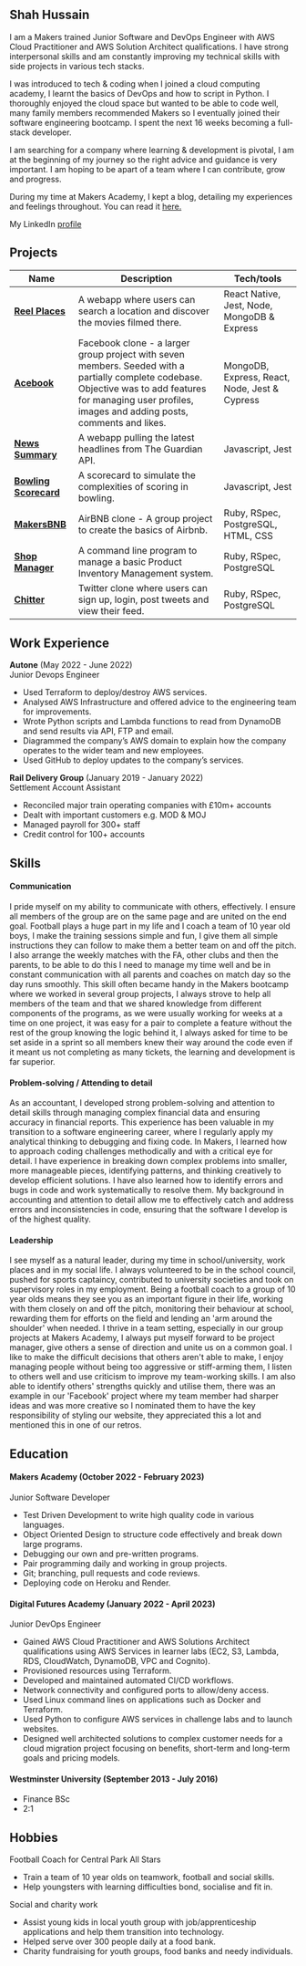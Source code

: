 ## Shah Hussain

I am a Makers trained Junior Software and DevOps Engineer with AWS Cloud Practitioner and AWS Solution Architect qualifications. I have strong interpersonal skills and am constantly improving my technical skills with side projects in various tech stacks.

I was introduced to tech & coding when I joined a cloud computing academy, I learnt the basics of DevOps and how to script in Python. I thoroughly enjoyed the cloud space but wanted to be able to code well, many family members recommended Makers so I eventually joined their software engineering bootcamp. I spent the next 16 weeks becoming a full-stack developer.

I am searching for a company where learning & development is pivotal, I am at the beginning of my journey so the right advice and guidance is very important. I am hoping to be apart of a team where I can contribute, grow and progress. 

During my time at Makers Academy, I kept a blog, detailing my experiences and feelings throughout. You can read it [here.](https://medium.com/@shahhussain1)

My LinkedIn [profile](https://www.linkedin.com/in/shah-hussain-423969174/)

## Projects

| Name                         | Description       | Tech/tools        |
| ---------------------------- | ----------------- | ----------------- |
| [**Reel Places**](https://github.com/shussain894/ReelPlaces)            | A webapp where users can search a location and discover the movies filmed there. | React Native, Jest, Node, MongoDB & Express |
| [**Acebook**](https://github.com/shussain894/acebook) | Facebook clone - a larger group project with seven members. Seeded with a partially complete codebase. Objective was to add features for managing user profiles, images and adding posts, comments and likes. | MongoDB, Express, React, Node, Jest & Cypress |
| [**News Summary**](https://github.com/shussain894/news-summary-challenge) | A webapp pulling the latest headlines from The Guardian API. | Javascript, Jest |
| [**Bowling Scorecard**](https://github.com/shussain894/bowling-challenge) | A scorecard to simulate the complexities of scoring in bowling. | Javascript, Jest |
| [**MakersBNB**](https://github.com/shussain894/makersbnb) | AirBNB clone - A group project to create the basics of Airbnb. | Ruby, RSpec, PostgreSQL, HTML, CSS |
| [**Shop Manager**](https://github.com/shussain894/shop-manager-challenge) | A command line program to manage a basic Product Inventory Management system. | Ruby, RSpec, PostgreSQL |
| [**Chitter**](https://github.com/shussain894/chitter-challenge) | Twitter clone where users can sign up, login, post tweets and view their feed. | Ruby, RSpec, PostgreSQL |



## Work Experience

**Autone** (May 2022 - June 2022)                   
Junior Devops Engineer

- Used Terraform to deploy/destroy AWS services.
- Analysed AWS Infrastructure and offered advice to the engineering team for improvements.
- Wrote Python scripts and Lambda functions to read from DynamoDB and send results via API, FTP and email.
- Diagrammed the company’s AWS domain to explain how the company operates to the wider team and new employees.
- Used GitHub to deploy updates to the company’s services.

**Rail Delivery Group** (January 2019 - January 2022)  
Settlement Account Assistant

- Reconciled major train operating companies with £10m+ accounts
- Dealt with important customers e.g. MOD & MOJ
- Managed payroll for 300+ staff
- Credit control for 100+ accounts

## Skills

#### Communication

I pride myself on my ability to communicate with others, effectively. I ensure all members of the group are on the same page and are united on the end goal. Football plays a huge part in my life and I coach a team of 10 year old boys, I make the training sessions simple and fun, I give them all simple instructions they can follow to make them a better team on and off the pitch. I also arrange the weekly matches with the FA, other clubs and then the parents, to be able to do this I need to manage my time well and be in constant communication with all parents and coaches on match day so the day runs smoothly.  This skill often became handy in the Makers bootcamp where we worked in several group projects, I always strove to help all members of the team and that we shared knowledge from different components of the programs, as we were usually working for weeks at a time on one project, it was easy for a pair to complete a feature without the rest of the group knowing the logic behind it, I always asked for time to be set aside in a sprint so all members knew their way around the code even if it meant us not completing as many tickets, the learning and development is far superior.

#### Problem-solving / Attending to detail

As an accountant, I developed strong problem-solving and attention to detail skills through managing complex financial data and ensuring accuracy in financial reports. This experience has been valuable in my transition to a software engineering career, where I regularly apply my analytical thinking to debugging and fixing code. In Makers, I learned how to approach coding challenges methodically and with a critical eye for detail. I have experience in breaking down complex problems into smaller, more manageable pieces, identifying patterns, and thinking creatively to develop efficient solutions. I have also learned how to identify errors and bugs in code and work systematically to resolve them. My background in accounting and attention to detail allow me to effectively catch and address errors and inconsistencies in code, ensuring that the software I develop is of the highest quality.

#### Leadership

I see myself as a natural leader, during my time in school/university, work places and in my social life. I always volunteered to be in the school council, pushed for sports captaincy, contributed to university societies and took on supervisory roles in my employment. Being a football coach to a group of 10 year olds means they see you as an important figure in their life, working with them closely on and off the pitch, monitoring their behaviour at school, rewarding them for efforts on the field and lending an 'arm around the shoulder' when needed. I thrive in a team setting, especially in our group projects at Makers Academy, I always put myself forward to be project manager, give others a sense of direction and unite us on a common goal. I like to make the difficult decisions that others aren't able to make, I enjoy managing people without being too aggressive or stiff-arming them, I listen to others well and use criticism to improve my team-working skills. I am also able to identify others' strengths quickly and utilise them, there was an example in our 'Facebook' project where my team member had sharper ideas and was more creative so I nominated them to have the key responsibility of styling our website, they appreciated this a lot and mentioned this in one of our retros.


## Education

#### Makers Academy (October 2022 - February 2023)
Junior Software Developer

- Test Driven Development to write high quality code in various languages.
- Object Oriented Design to structure code effectively and break down large programs.
- Debugging our own and pre-written programs.
- Pair programming daily and working in group projects.
- Git; branching, pull requests and code reviews.
- Deploying code on Heroku and Render.

#### Digital Futures Academy (January 2022 - April 2023)
Junior DevOps Engineer

- Gained AWS Cloud Practitioner and AWS Solutions Architect qualifications using AWS Services in learner labs (EC2, S3, Lambda, RDS, CloudWatch, DynamoDB, VPC and Cognito).
- Provisioned resources using Terraform.
- Developed and maintained automated CI/CD workflows.
- Network connectivity and configured ports to allow/deny access.
- Used Linux command lines on applications such as Docker and Terraform.
- Used Python to configure AWS services in challenge labs and to launch websites.
- Designed well architected solutions to complex customer needs for a cloud migration project focusing on benefits, short-term and long-term goals and pricing models.

#### Westminster University (September 2013 - July 2016)

- Finance BSc
- 2:1


## Hobbies

Football Coach for Central Park All Stars
- Train a team of 10 year olds on teamwork, football and social skills.
- Help youngsters with learning difficulties bond, socialise and fit in.

Social and charity work
- Assist young kids in local youth group with job/apprenticeship applications and help them transition into technology.
- Helped serve over 300 people daily at a food bank.
- Charity fundraising for youth groups, food banks and needy individuals.

